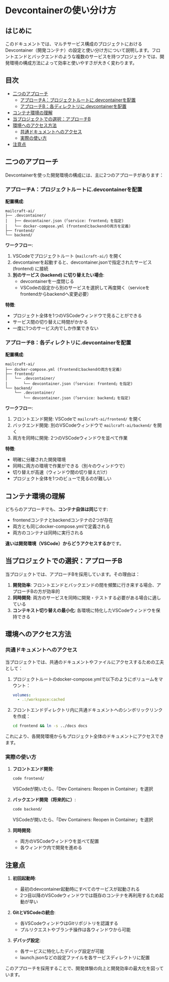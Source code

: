 # Devcontainerの使い分け方

## はじめに

このドキュメントでは、マルチサービス構成のプロジェクトにおけるDevcontainer（開発コンテナ）の設定と使い分け方について説明します。フロントエンドとバックエンドのような複数のサービスを持つプロジェクトでは、開発環境の構成方法によって効率と使いやすさが大きく変わります。

## 目次

- [二つのアプローチ](#二つのアプローチ)
  - [アプローチA：プロジェクトルートに.devcontainerを配置](#アプローチaプロジェクトルートにdevcontainerを配置)
  - [アプローチB：各ディレクトリに.devcontainerを配置](#アプローチb各ディレクトリにdevcontainerを配置)
- [コンテナ環境の理解](#コンテナ環境の理解)
- [当プロジェクトでの選択：アプローチB](#当プロジェクトでの選択アプローチb)
- [環境へのアクセス方法](#環境へのアクセス方法)
  - [共通ドキュメントへのアクセス](#共通ドキュメントへのアクセス)
  - [実際の使い方](#実際の使い方)
- [注意点](#注意点)

## 二つのアプローチ

Devcontainerを使った開発環境の構成には、主に2つのアプローチがあります：

### アプローチA：プロジェクトルートに.devcontainerを配置

**配置構成**:
```
mailcraft-ai/
├── .devcontainer/
│   ├── devcontainer.json (「service: frontend」を指定)
│   └── docker-compose.yml (frontendとbackendの両方を定義)
├── frontend/
└── backend/
```

**ワークフロー**:
1. VSCodeでプロジェクトルート (`mailcraft-ai/`) を開く
2. devcontainerを起動すると、devcontainer.jsonで指定されたサービス (frontend) に接続
3. **別のサービス (backend) に切り替えたい場合**:
   - devcontainerを一度閉じる
   - VSCodeの設定から別のサービスを選択して再度開く（serviceをfrontendからbackendへ変更必要）

**特徴**:
- プロジェクト全体を1つのVSCodeウィンドウで見ることができる
- サービス間の切り替えに時間がかかる
- 一度に1つのサービス内でしか作業できない

### アプローチB：各ディレクトリに.devcontainerを配置

**配置構成**:
```
mailcraft-ai/
├── docker-compose.yml (frontendとbackendの両方を定義)
├── frontend/
│   └── .devcontainer/
│       └── devcontainer.json (「service: frontend」を指定)
└── backend/
    └── .devcontainer/
        └── devcontainer.json (「service: backend」を指定)
```

**ワークフロー**:
1. フロントエンド開発: VSCodeで `mailcraft-ai/frontend/` を開く
2. バックエンド開発: 別のVSCodeウィンドウで `mailcraft-ai/backend/` を開く
3. 両方を同時に開発: 2つのVSCodeウィンドウを並べて作業

**特徴**:
- 明確に分離された開発環境
- 同時に両方の環境で作業ができる（別々のウィンドウで）
- 切り替えが高速（ウィンドウ間の切り替えだけ）
- プロジェクト全体を1つのビューで見るのが難しい

## コンテナ環境の理解

どちらのアプローチでも、**コンテナ自体は同じ**です:
- frontendコンテナとbackendコンテナの2つが存在
- 両方とも同じdocker-compose.ymlで定義される
- 両方のコンテナは同時に実行される

**違いは開発環境（VSCode）からどうアクセスするか**です。

## 当プロジェクトでの選択：アプローチB

当プロジェクトでは、アプローチBを採用しています。その理由は：

1. **開発効率**: フロントエンドとバックエンドの間を頻繁に行き来する場合、アプローチBの方が効率的
2. **同時開発**: 両方のサービスを同時に開発・テストする必要がある場合に適している
3. **コンテキスト切り替えの最小化**: 各環境に特化したVSCodeウィンドウを保持できる

## 環境へのアクセス方法

### 共通ドキュメントへのアクセス

当プロジェクトでは、共通のドキュメントやファイルにアクセスするための工夫として：

1. プロジェクトルートのdocker-compose.ymlで以下のようにボリュームをマウント：
   ```yaml
   volumes:
     - .:/workspace:cached
   ```

2. フロントエンドディレクトリ内に共通ドキュメントへのシンボリックリンクを作成：
   ```bash
   cd frontend && ln -s ../docs docs
   ```

これにより、各開発環境からもプロジェクト全体のドキュメントにアクセスできます。

### 実際の使い方

1. **フロントエンド開発**:
   ```bash
   code frontend/
   ```
   VSCodeが開いたら、「Dev Containers: Reopen in Container」を選択

2. **バックエンド開発（将来的に）**:
   ```bash
   code backend/
   ```
   VSCodeが開いたら、「Dev Containers: Reopen in Container」を選択

3. **同時開発**:
   - 両方のVSCodeウィンドウを並べて配置
   - 各ウィンドウ内で開発を進める

## 注意点

1. **初回起動時**:
   - 最初のdevcontainer起動時にすべてのサービスが起動される
   - 2つ目以降のVSCodeウィンドウでは既存のコンテナを再利用するため起動が早い

2. **GitとVSCodeの統合**:
   - 各VSCodeウィンドウはGitリポジトリを認識する
   - プルリクエストやブランチ操作は各ウィンドウから可能

3. **デバッグ設定**:
   - 各サービスに特化したデバッグ設定が可能
   - launch.jsonなどの設定ファイルを各サービスディレクトリに配置

このアプローチを採用することで、開発体験の向上と開発効率の最大化を図っています。 